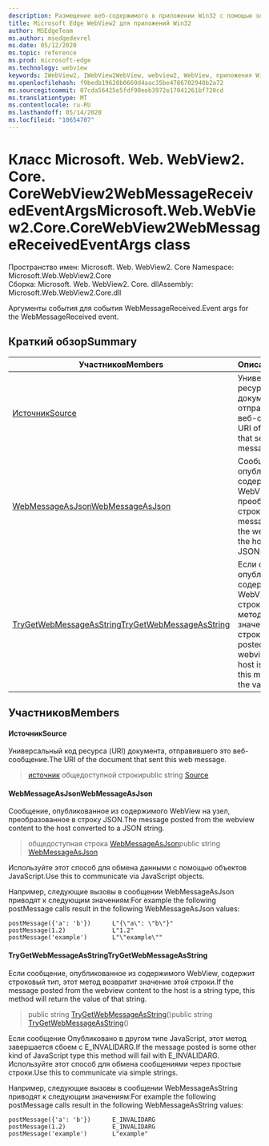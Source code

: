 ```yaml
---
description: Размещение веб-содержимого в приложении Win32 с помощью элемента управления Microsoft Edge WebView2
title: Microsoft Edge WebView2 для приложений Win32
author: MSEdgeTeam
ms.author: msedgedevrel
ms.date: 05/12/2020
ms.topic: reference
ms.prod: microsoft-edge
ms.technology: webview
keywords: IWebView2, IWebView2WebView, webview2, WebView, приложения Win32, Win32, EDGE, ICoreWebView2, ICoreWebView2Controller, элемент управления "веб-браузер", HTML Edge
ms.openlocfilehash: f9bedb19620b0669d4aac35be4786702940b2a72
ms.sourcegitcommit: 07cda56425e5fdf90eeb3972e17041261bf720cd
ms.translationtype: MT
ms.contentlocale: ru-RU
ms.lasthandoff: 05/14/2020
ms.locfileid: "10654707"
---
```

# <span data-ttu-id="6aa25-104">Класс Microsoft. Web. WebView2. Core. CoreWebView2WebMessageReceivedEventArgs</span><span class="sxs-lookup"><span data-stu-id="6aa25-104">Microsoft.Web.WebView2.Core.CoreWebView2WebMessageReceivedEventArgs class</span></span> 

<span data-ttu-id="6aa25-105">Пространство имен: Microsoft. Web. WebView2. Core </span><span class="sxs-lookup"><span data-stu-id="6aa25-105">Namespace: Microsoft.Web.WebView2.Core</span></span>\
<span data-ttu-id="6aa25-106">Сборка: Microsoft. Web. WebView2. Core. dll</span><span class="sxs-lookup"><span data-stu-id="6aa25-106">Assembly: Microsoft.Web.WebView2.Core.dll</span></span>

<span data-ttu-id="6aa25-107">Аргументы события для события WebMessageReceived.</span><span class="sxs-lookup"><span data-stu-id="6aa25-107">Event args for the WebMessageReceived event.</span></span>

## <span data-ttu-id="6aa25-108">Краткий обзор</span><span class="sxs-lookup"><span data-stu-id="6aa25-108">Summary</span></span>

 <span data-ttu-id="6aa25-109">Участников</span><span class="sxs-lookup"><span data-stu-id="6aa25-109">Members</span></span>                        | <span data-ttu-id="6aa25-110">Описания</span><span class="sxs-lookup"><span data-stu-id="6aa25-110">Descriptions</span></span>
--------------------------------|---------------------------------------------
[<span data-ttu-id="6aa25-111">Источник</span><span class="sxs-lookup"><span data-stu-id="6aa25-111">Source</span></span>](#source) | <span data-ttu-id="6aa25-112">Универсальный код ресурса (URI) документа, отправившего это веб-сообщение.</span><span class="sxs-lookup"><span data-stu-id="6aa25-112">The URI of the document that sent this web message.</span></span>
[<span data-ttu-id="6aa25-113">WebMessageAsJson</span><span class="sxs-lookup"><span data-stu-id="6aa25-113">WebMessageAsJson</span></span>](#webmessageasjson) | <span data-ttu-id="6aa25-114">Сообщение, опубликованное из содержимого WebView на узел, преобразованное в строку JSON.</span><span class="sxs-lookup"><span data-stu-id="6aa25-114">The message posted from the webview content to the host converted to a JSON string.</span></span>
[<span data-ttu-id="6aa25-115">TryGetWebMessageAsString</span><span class="sxs-lookup"><span data-stu-id="6aa25-115">TryGetWebMessageAsString</span></span>](#trygetwebmessageasstring) | <span data-ttu-id="6aa25-116">Если сообщение, опубликованное из содержимого WebView, содержит строковый тип, этот метод возвратит значение этой строки.</span><span class="sxs-lookup"><span data-stu-id="6aa25-116">If the message posted from the webview content to the host is a string type, this method will return the value of that string.</span></span>

## <span data-ttu-id="6aa25-117">Участников</span><span class="sxs-lookup"><span data-stu-id="6aa25-117">Members</span></span>

#### <span data-ttu-id="6aa25-118">Источник</span><span class="sxs-lookup"><span data-stu-id="6aa25-118">Source</span></span> 

<span data-ttu-id="6aa25-119">Универсальный код ресурса (URI) документа, отправившего это веб-сообщение.</span><span class="sxs-lookup"><span data-stu-id="6aa25-119">The URI of the document that sent this web message.</span></span>

> <span data-ttu-id="6aa25-120">[источник](#source) общедоступной строки</span><span class="sxs-lookup"><span data-stu-id="6aa25-120">public string [Source](#source)</span></span>

#### <span data-ttu-id="6aa25-121">WebMessageAsJson</span><span class="sxs-lookup"><span data-stu-id="6aa25-121">WebMessageAsJson</span></span> 

<span data-ttu-id="6aa25-122">Сообщение, опубликованное из содержимого WebView на узел, преобразованное в строку JSON.</span><span class="sxs-lookup"><span data-stu-id="6aa25-122">The message posted from the webview content to the host converted to a JSON string.</span></span>

> <span data-ttu-id="6aa25-123">общедоступная строка [WebMessageAsJson](#webmessageasjson)</span><span class="sxs-lookup"><span data-stu-id="6aa25-123">public string [WebMessageAsJson](#webmessageasjson)</span></span>

<span data-ttu-id="6aa25-124">Используйте этот способ для обмена данными с помощью объектов JavaScript.</span><span class="sxs-lookup"><span data-stu-id="6aa25-124">Use this to communicate via JavaScript objects.</span></span>

<span data-ttu-id="6aa25-125">Например, следующие вызовы в сообщении WebMessageAsJson приводят к следующим значениям:</span><span class="sxs-lookup"><span data-stu-id="6aa25-125">For example the following postMessage calls result in the following WebMessageAsJson values:</span></span>

```
postMessage({'a': 'b'})      L"{\"a\": \"b\"}"
postMessage(1.2)             L"1.2"
postMessage('example')       L"\"example\""
```

#### <span data-ttu-id="6aa25-126">TryGetWebMessageAsString</span><span class="sxs-lookup"><span data-stu-id="6aa25-126">TryGetWebMessageAsString</span></span> 

<span data-ttu-id="6aa25-127">Если сообщение, опубликованное из содержимого WebView, содержит строковый тип, этот метод возвратит значение этой строки.</span><span class="sxs-lookup"><span data-stu-id="6aa25-127">If the message posted from the webview content to the host is a string type, this method will return the value of that string.</span></span>

> <span data-ttu-id="6aa25-128">public string [TryGetWebMessageAsString](#trygetwebmessageasstring)()</span><span class="sxs-lookup"><span data-stu-id="6aa25-128">public string [TryGetWebMessageAsString](#trygetwebmessageasstring)()</span></span>

<span data-ttu-id="6aa25-129">Если сообщение Опубликовано в другом типе JavaScript, этот метод завершается сбоем с E_INVALIDARG.</span><span class="sxs-lookup"><span data-stu-id="6aa25-129">If the message posted is some other kind of JavaScript type this method will fail with E_INVALIDARG.</span></span> <span data-ttu-id="6aa25-130">Используйте этот способ для обмена сообщениями через простые строки.</span><span class="sxs-lookup"><span data-stu-id="6aa25-130">Use this to communicate via simple strings.</span></span>

<span data-ttu-id="6aa25-131">Например, следующие вызовы в сообщении WebMessageAsString приводят к следующим значениям:</span><span class="sxs-lookup"><span data-stu-id="6aa25-131">For example the following postMessage calls result in the following WebMessageAsString values:</span></span>

```
postMessage({'a': 'b'})      E_INVALIDARG
postMessage(1.2)             E_INVALIDARG
postMessage('example')       L"example"
```

